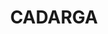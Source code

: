 ---
lastmod: '2025-04-06T06:05:21+00:00'
latitude: -26.706834
layout: suburb
longitude: 150.545144
postcode: '4413'
state: QLD
title: CADARGA
url: /qld/cadarga/
---
